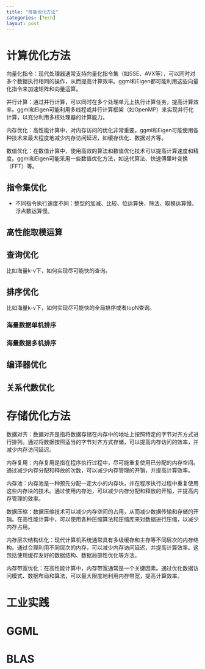 ```yaml
---
title: "性能优化方法"
categories: [Tech]
layout: post
---
```


# 计算优化方法

向量化指令：现代处理器通常支持向量化指令集（如SSE、AVX等），可以同时对多个数据执行相同的操作，从而提高计算效率。ggml和Eigen都可能利用这些向量化指令来加速矩阵和向量运算。

并行计算：通过并行计算，可以同时在多个处理单元上执行计算任务，提高计算效率。ggml和Eigen可能利用多线程或并行计算框架（如OpenMP）来实现并行化计算，以充分利用多核处理器的计算能力。

内存优化：高性能计算中，对内存访问的优化非常重要。ggml和Eigen可能使用各种技术来最大程度地减少内存访问延迟，如缓存优化、数据对齐等。

数值优化：在数值计算中，使用高效的算法和数值优化技术可以提高计算速度和精度。ggml和Eigen可能采用一些数值优化方法，如迭代算法、快速傅里叶变换（FFT）等。

## 指令集优化
* 不同指令执行速度不同：整型的加减、比较、位运算快，除法、取模运算慢。 浮点数运算慢。


## 高性能取模运算


## 查询优化
比如海量k-v下，如何实现尽可能快的查询。

## 排序优化
比如海量k-v下，如何实现尽可能快的全局排序或者topN查询。
### 海量数据单机排序

### 海量数据多机排序




## 编译器优化


## 关系代数优化



# 存储优化方法
数据对齐：数据对齐是指将数据存储在内存中的地址上按照特定的字节对齐方式进行排列。通过将数据按照适当的字节对齐方式存储，可以提高内存访问的效率，并减少内存访问延迟。

内存复用：内存复用是指在程序执行过程中，尽可能重复使用已分配的内存空间。通过减少内存分配和释放的次数，可以减少内存管理的开销，并提高计算效率。

内存池：内存池是一种预先分配一定大小的内存块，并在程序执行过程中重复使用这些内存块的技术。通过使用内存池，可以减少内存分配和释放的开销，并提高内存管理的效率。

数据压缩：数据压缩技术可以减少内存空间的占用，从而减少数据传输和存储的开销。在高性能计算中，可以使用各种压缩算法和压缩库来对数据进行压缩，以减少内存占用。

内存层次结构优化：现代计算机系统通常具有多级缓存和主存等不同层次的内存结构。通过合理利用不同层次的内存，可以减少内存访问延迟，并提高计算效率。这包括使用缓存友好的数据结构、数据局部性优化等方法。

内存带宽优化：在高性能计算中，内存带宽通常是一个关键因素。通过优化数据访问模式、数据布局和算法，可以最大限度地利用内存带宽，提高计算效率。



# 工业实践

# GGML

# BLAS